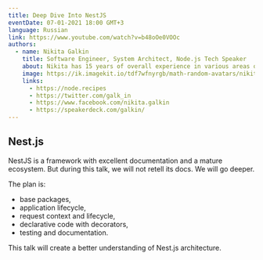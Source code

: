 ```yaml
---
title: Deep Dive Into NestJS
eventDate: 07-01-2021 18:00 GMT+3
language: Russian
link: https://www.youtube.com/watch?v=b48oOe0VOOc
authors:
  - name: Nikita Galkin
    title: Software Engineer, System Architect, Node.js Tech Speaker
    about: Nikita has 15 years of overall experience in various areas of software development. He’s been a Node.js Tech Speaker at over 20 conferences, conveying the belief ‘software is easy, people are challenging.’ Nikita loves to develop a clean code using JavaScript/TypeScript, Node.js, Docker and AWS/GCP
    image: https://ik.imagekit.io/tdf7wfnyrgb/math-random-avatars/nikita-galkin_Nu8m1UhbIa.png?tr=w-200,h-200,fo-face
    links:
      - https://node.recipes
      - https://twitter.com/galk_in
      - https://www.facebook.com/nikita.galkin
      - https://speakerdeck.com/galkin/
---
```


## Nest.js 

NestJS is a framework with excellent documentation and a mature ecosystem. But during this talk, we will not retell its docs. We will go deeper.

The plan is:
- base packages,
- application lifecycle,
- request context and lifecycle,
- declarative code with decorators,
- testing and documentation.
  
This talk will create a better understanding of Nest.js architecture.
